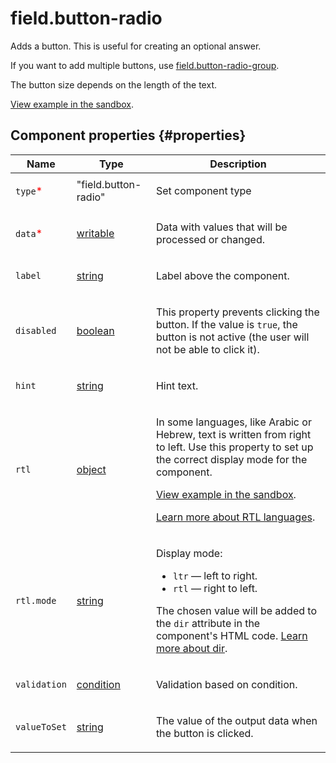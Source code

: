 # field.button-radio

Adds a button. This is useful for creating an optional answer.

If you want to add multiple buttons, use [field.button-radio-group](field.button-radio-group.md).

The button size depends on the length of the text.

[View example in the sandbox](https://clck.ru/asSKP).

## Component properties {#properties}

| Name                                     | Type                                                                                   | Description                                                                                                                                                                                                                                                                                                                                   |
| ---------------------------------------- | -------------------------------------------------------------------------------------- | --------------------------------------------------------------------------------------------------------------------------------------------------------------------------------------------------------------------------------------------------------------------------------------------------------------------------------------------- |
| `type`<span style="color: red">\*</span> | "field.button-radio"                                                                   | <p>Set component type</p>                                                                                                                                                                                                                                                                                                                     |
| `data`<span style="color: red">\*</span> | <a class="xref popup-link" href="../concepts/types.dita#types/writable">writable</a>   | <p>Data with values that will be processed or changed.</p>                                                                                                                                                                                                                                                                                    |
| `label`                                  | <a class="xref popup-link" href="../concepts/types.dita#types/string">string</a>       | <p>Label above the component.</p>                                                                                                                                                                                                                                                                                                             |
| `disabled`                               | <a class="xref popup-link" href="../concepts/types.dita#types/boolean">boolean</a>     | <p>This property prevents clicking the button. If the value is `true`, the button is not active (the user will not be able to click it).</p>                                                                                                                                                                                                  |
| `hint`                                   | <a class="xref popup-link" href="../concepts/types.dita#types/string">string</a>       | <p>Hint text.</p>                                                                                                                                                                                                                                                                                                                             |
| `rtl`                                    | <a class="xref popup-link" href="../concepts/types.dita#types/object">object</a>       | <p>In some languages, like Arabic or Hebrew, text is written from right to left. Use this property to set up the correct display mode for the component.</p><p><a href="https://clck.ru/amHA8">View example in the sandbox</a>.</p><p><a href="https://www.w3.org/International/questions/qa-scripts">Learn more about RTL languages</a>.</p> |
| `rtl.mode`                               | <a class="xref popup-link" href="../concepts/types.dita#types/string">string</a>       | <p>Display mode:</p><ul><li>`ltr` — left to right.</li><li>`rtl` — right to left.</li></ul><p>The chosen value will be added to the `dir` attribute in the component's HTML code. <a href="https://www.w3.org/International/questions/qa-html-dir">Learn more about dir</a>.</p>                                                              |
| `validation`                             | <a class="xref popup-link" href="../concepts/types.dita#types/condition">condition</a> | <p>Validation based on condition.</p>                                                                                                                                                                                                                                                                                                         |
| `valueToSet`                             | <a class="xref popup-link" href="../concepts/types.dita#types/string">string</a>       | <p>The value of the output data when the button is clicked.</p>                                                                                                                                                                                                                                                                               |
